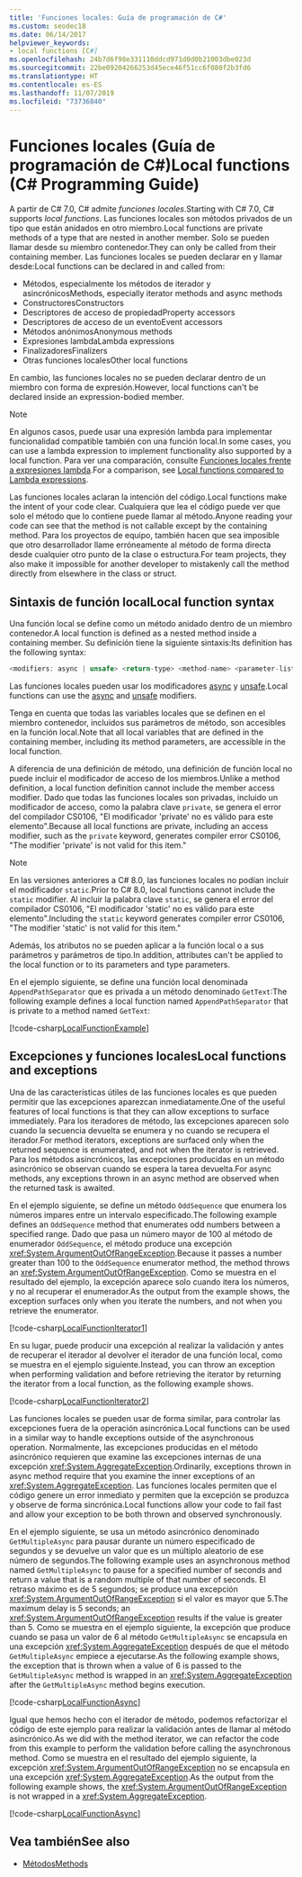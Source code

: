 ```yaml
---
title: 'Funciones locales: Guía de programación de C#'
ms.custom: seodec18
ms.date: 06/14/2017
helpviewer_keywords:
- local functions [C#]
ms.openlocfilehash: 24b7d6f98e331110ddcd971d0d0b21003dbe023d
ms.sourcegitcommit: 22be09204266253d45ece46f51cc6f080f2b3fd6
ms.translationtype: HT
ms.contentlocale: es-ES
ms.lasthandoff: 11/07/2019
ms.locfileid: "73736840"
---
```

# <a name="local-functions-c-programming-guide"></a><span data-ttu-id="9009b-102">Funciones locales (Guía de programación de C#)</span><span class="sxs-lookup"><span data-stu-id="9009b-102">Local functions (C# Programming Guide)</span></span>

<span data-ttu-id="9009b-103">A partir de C# 7.0, C# admite *funciones locales*.</span><span class="sxs-lookup"><span data-stu-id="9009b-103">Starting with C# 7.0, C# supports *local functions*.</span></span> <span data-ttu-id="9009b-104">Las funciones locales son métodos privados de un tipo que están anidados en otro miembro.</span><span class="sxs-lookup"><span data-stu-id="9009b-104">Local functions are private methods of a type that are nested in another member.</span></span> <span data-ttu-id="9009b-105">Solo se pueden llamar desde su miembro contenedor.</span><span class="sxs-lookup"><span data-stu-id="9009b-105">They can only be called from their containing member.</span></span> <span data-ttu-id="9009b-106">Las funciones locales se pueden declarar en y llamar desde:</span><span class="sxs-lookup"><span data-stu-id="9009b-106">Local functions can be declared in and called from:</span></span>

- <span data-ttu-id="9009b-107">Métodos, especialmente los métodos de iterador y asincrónicos</span><span class="sxs-lookup"><span data-stu-id="9009b-107">Methods, especially iterator methods and async methods</span></span>
- <span data-ttu-id="9009b-108">Constructores</span><span class="sxs-lookup"><span data-stu-id="9009b-108">Constructors</span></span>
- <span data-ttu-id="9009b-109">Descriptores de acceso de propiedad</span><span class="sxs-lookup"><span data-stu-id="9009b-109">Property accessors</span></span>
- <span data-ttu-id="9009b-110">Descriptores de acceso de un evento</span><span class="sxs-lookup"><span data-stu-id="9009b-110">Event accessors</span></span>
- <span data-ttu-id="9009b-111">Métodos anónimos</span><span class="sxs-lookup"><span data-stu-id="9009b-111">Anonymous methods</span></span>
- <span data-ttu-id="9009b-112">Expresiones lambda</span><span class="sxs-lookup"><span data-stu-id="9009b-112">Lambda expressions</span></span>
- <span data-ttu-id="9009b-113">Finalizadores</span><span class="sxs-lookup"><span data-stu-id="9009b-113">Finalizers</span></span>
- <span data-ttu-id="9009b-114">Otras funciones locales</span><span class="sxs-lookup"><span data-stu-id="9009b-114">Other local functions</span></span>

<span data-ttu-id="9009b-115">En cambio, las funciones locales no se pueden declarar dentro de un miembro con forma de expresión.</span><span class="sxs-lookup"><span data-stu-id="9009b-115">However, local functions can't be declared inside an expression-bodied member.</span></span>

> [!NOTE]
> <span data-ttu-id="9009b-116">En algunos casos, puede usar una expresión lambda para implementar funcionalidad compatible también con una función local.</span><span class="sxs-lookup"><span data-stu-id="9009b-116">In some cases, you can use a lambda expression to implement functionality also supported by a local function.</span></span> <span data-ttu-id="9009b-117">Para ver una comparación, consulte [Funciones locales frente a expresiones lambda](../../local-functions-vs-lambdas.md).</span><span class="sxs-lookup"><span data-stu-id="9009b-117">For a comparison, see [Local functions compared to Lambda expressions](../../local-functions-vs-lambdas.md).</span></span>

<span data-ttu-id="9009b-118">Las funciones locales aclaran la intención del código.</span><span class="sxs-lookup"><span data-stu-id="9009b-118">Local functions make the intent of your code clear.</span></span> <span data-ttu-id="9009b-119">Cualquiera que lea el código puede ver que solo el método que lo contiene puede llamar al método.</span><span class="sxs-lookup"><span data-stu-id="9009b-119">Anyone reading your code can see that the method is not callable except by the containing method.</span></span> <span data-ttu-id="9009b-120">Para los proyectos de equipo, también hacen que sea imposible que otro desarrollador llame erróneamente al método de forma directa desde cualquier otro punto de la clase o estructura.</span><span class="sxs-lookup"><span data-stu-id="9009b-120">For team projects, they also make it impossible for another developer to mistakenly call the method directly from elsewhere in the class or struct.</span></span>
 
## <a name="local-function-syntax"></a><span data-ttu-id="9009b-121">Sintaxis de función local</span><span class="sxs-lookup"><span data-stu-id="9009b-121">Local function syntax</span></span>

<span data-ttu-id="9009b-122">Una función local se define como un método anidado dentro de un miembro contenedor.</span><span class="sxs-lookup"><span data-stu-id="9009b-122">A local function is defined as a nested method inside a containing member.</span></span> <span data-ttu-id="9009b-123">Su definición tiene la siguiente sintaxis:</span><span class="sxs-lookup"><span data-stu-id="9009b-123">Its definition has the following syntax:</span></span>

```csharp
<modifiers: async | unsafe> <return-type> <method-name> <parameter-list>
```

<span data-ttu-id="9009b-124">Las funciones locales pueden usar los modificadores [async](../../language-reference/keywords/async.md) y [unsafe](../../language-reference/keywords/unsafe.md).</span><span class="sxs-lookup"><span data-stu-id="9009b-124">Local functions can use the [async](../../language-reference/keywords/async.md) and [unsafe](../../language-reference/keywords/unsafe.md) modifiers.</span></span> 

<span data-ttu-id="9009b-125">Tenga en cuenta que todas las variables locales que se definen en el miembro contenedor, incluidos sus parámetros de método, son accesibles en la función local.</span><span class="sxs-lookup"><span data-stu-id="9009b-125">Note that all local variables that are defined in the containing member, including its method parameters, are accessible in the local function.</span></span> 

<span data-ttu-id="9009b-126">A diferencia de una definición de método, una definición de función local no puede incluir el modificador de acceso de los miembros.</span><span class="sxs-lookup"><span data-stu-id="9009b-126">Unlike a method definition, a local function definition cannot include the member access modifier.</span></span> <span data-ttu-id="9009b-127">Dado que todas las funciones locales son privadas, incluido un modificador de acceso, como la palabra clave `private`, se genera el error del compilador CS0106, "El modificador 'private' no es válido para este elemento".</span><span class="sxs-lookup"><span data-stu-id="9009b-127">Because all local functions are private, including an access modifier, such as the `private` keyword, generates compiler error CS0106, "The modifier 'private' is not valid for this item."</span></span>

> [!NOTE]
> <span data-ttu-id="9009b-128">En las versiones anteriores a C# 8.0, las funciones locales no podían incluir el modificador `static`.</span><span class="sxs-lookup"><span data-stu-id="9009b-128">Prior to C# 8.0, local functions cannot include the `static` modifier.</span></span> <span data-ttu-id="9009b-129">Al incluir la palabra clave `static`, se genera el error del compilador CS0106, "El modificador 'static' no es válido para este elemento".</span><span class="sxs-lookup"><span data-stu-id="9009b-129">Including the `static` keyword generates compiler error CS0106, "The modifier 'static' is not valid for this item."</span></span>

<span data-ttu-id="9009b-130">Además, los atributos no se pueden aplicar a la función local o a sus parámetros y parámetros de tipo.</span><span class="sxs-lookup"><span data-stu-id="9009b-130">In addition, attributes can't be applied to the local function or to its parameters and type parameters.</span></span> 
 
<span data-ttu-id="9009b-131">En el ejemplo siguiente, se define una función local denominada `AppendPathSeparator` que es privada a un método denominado `GetText`:</span><span class="sxs-lookup"><span data-stu-id="9009b-131">The following example defines a local function named `AppendPathSeparator` that is private to a method named `GetText`:</span></span>
   
[!code-csharp[LocalFunctionExample](~/samples/snippets/csharp/programming-guide/classes-and-structs/local-functions1.cs)]  
   
## <a name="local-functions-and-exceptions"></a><span data-ttu-id="9009b-132">Excepciones y funciones locales</span><span class="sxs-lookup"><span data-stu-id="9009b-132">Local functions and exceptions</span></span>

<span data-ttu-id="9009b-133">Una de las características útiles de las funciones locales es que pueden permitir que las excepciones aparezcan inmediatamente.</span><span class="sxs-lookup"><span data-stu-id="9009b-133">One of the useful features of local functions is that they can allow exceptions to surface immediately.</span></span> <span data-ttu-id="9009b-134">Para los iteradores de método, las excepciones aparecen solo cuando la secuencia devuelta se enumera y no cuando se recupera el iterador.</span><span class="sxs-lookup"><span data-stu-id="9009b-134">For method iterators, exceptions are surfaced only when the returned sequence is enumerated, and not when the iterator is retrieved.</span></span> <span data-ttu-id="9009b-135">Para los métodos asincrónicos, las excepciones producidas en un método asincrónico se observan cuando se espera la tarea devuelta.</span><span class="sxs-lookup"><span data-stu-id="9009b-135">For async methods, any exceptions thrown in an async method are observed when the returned task is awaited.</span></span> 

<span data-ttu-id="9009b-136">En el ejemplo siguiente, se define un método `OddSequence` que enumera los números impares entre un intervalo especificado.</span><span class="sxs-lookup"><span data-stu-id="9009b-136">The following example defines an `OddSequence` method that enumerates odd numbers between a specified range.</span></span> <span data-ttu-id="9009b-137">Dado que pasa un número mayor de 100 al método de enumerador `OddSequence`, el método produce una excepción <xref:System.ArgumentOutOfRangeException>.</span><span class="sxs-lookup"><span data-stu-id="9009b-137">Because it passes a number greater than 100 to the `OddSequence` enumerator method, the method throws an <xref:System.ArgumentOutOfRangeException>.</span></span> <span data-ttu-id="9009b-138">Como se muestra en el resultado del ejemplo, la excepción aparece solo cuando itera los números, y no al recuperar el enumerador.</span><span class="sxs-lookup"><span data-stu-id="9009b-138">As the output from the example shows, the exception surfaces only when you iterate the numbers, and not when you retrieve the enumerator.</span></span>

[!code-csharp[LocalFunctionIterator1](~/samples/snippets/csharp/programming-guide/classes-and-structs/local-functions-iterator1.cs)] 

<span data-ttu-id="9009b-139">En su lugar, puede producir una excepción al realizar la validación y antes de recuperar el iterador al devolver el iterador de una función local, como se muestra en el ejemplo siguiente.</span><span class="sxs-lookup"><span data-stu-id="9009b-139">Instead, you can throw an exception when performing validation and before retrieving the iterator by returning the iterator from a local function, as the following example shows.</span></span>

[!code-csharp[LocalFunctionIterator2](~/samples/snippets/csharp/programming-guide/classes-and-structs/local-functions-iterator2.cs)]

<span data-ttu-id="9009b-140">Las funciones locales se pueden usar de forma similar, para controlar las excepciones fuera de la operación asincrónica.</span><span class="sxs-lookup"><span data-stu-id="9009b-140">Local functions can be used in a similar way to handle exceptions outside of the asynchronous operation.</span></span> <span data-ttu-id="9009b-141">Normalmente, las excepciones producidas en el método asincrónico requieren que examine las excepciones internas de una excepción <xref:System.AggregateException>.</span><span class="sxs-lookup"><span data-stu-id="9009b-141">Ordinarily, exceptions thrown in async method require that you examine the inner exceptions of an <xref:System.AggregateException>.</span></span> <span data-ttu-id="9009b-142">Las funciones locales permiten que el código genere un error inmediato y permiten que la excepción se produzca y observe de forma sincrónica.</span><span class="sxs-lookup"><span data-stu-id="9009b-142">Local functions allow your code to fail fast and allow your exception to be both thrown and observed synchronously.</span></span>

<span data-ttu-id="9009b-143">En el ejemplo siguiente, se usa un método asincrónico denominado `GetMultipleAsync` para pausar durante un número especificado de segundos y se devuelve un valor que es un múltiplo aleatorio de ese número de segundos.</span><span class="sxs-lookup"><span data-stu-id="9009b-143">The following example uses an asynchronous method named `GetMultipleAsync` to pause for a specified number of seconds and return a value that is a random multiple of that number of seconds.</span></span> <span data-ttu-id="9009b-144">El retraso máximo es de 5 segundos; se produce una excepción <xref:System.ArgumentOutOfRangeException> si el valor es mayor que 5.</span><span class="sxs-lookup"><span data-stu-id="9009b-144">The maximum delay is 5 seconds; an <xref:System.ArgumentOutOfRangeException> results if the value is greater than 5.</span></span> <span data-ttu-id="9009b-145">Como se muestra en el ejemplo siguiente, la excepción que produce cuando se pasa un valor de 6 al método `GetMultipleAsync` se encapsula en una excepción <xref:System.AggregateException> después de que el método `GetMultipleAsync` empiece a ejecutarse.</span><span class="sxs-lookup"><span data-stu-id="9009b-145">As the following example shows, the exception that is thrown when a value of 6 is passed to the `GetMultipleAsync` method is wrapped in an <xref:System.AggregateException> after the `GetMultipleAsync` method begins execution.</span></span>

[!code-csharp[LocalFunctionAsync](~/samples/snippets/csharp/programming-guide/classes-and-structs/local-functions-async1.cs)] 

<span data-ttu-id="9009b-146">Igual que hemos hecho con el iterador de método, podemos refactorizar el código de este ejemplo para realizar la validación antes de llamar al método asincrónico.</span><span class="sxs-lookup"><span data-stu-id="9009b-146">As we did with the method iterator, we can refactor the code from this example to perform the validation before calling the asynchronous method.</span></span> <span data-ttu-id="9009b-147">Como se muestra en el resultado del ejemplo siguiente, la excepción <xref:System.ArgumentOutOfRangeException> no se encapsula en una excepción <xref:System.AggregateException>.</span><span class="sxs-lookup"><span data-stu-id="9009b-147">As the output from the following example shows, the <xref:System.ArgumentOutOfRangeException> is not wrapped in a <xref:System.AggregateException>.</span></span>

[!code-csharp[LocalFunctionAsync](~/samples/snippets/csharp/programming-guide/classes-and-structs/local-functions-async2.cs)] 

## <a name="see-also"></a><span data-ttu-id="9009b-148">Vea también</span><span class="sxs-lookup"><span data-stu-id="9009b-148">See also</span></span>

- [<span data-ttu-id="9009b-149">Métodos</span><span class="sxs-lookup"><span data-stu-id="9009b-149">Methods</span></span>](methods.md)
